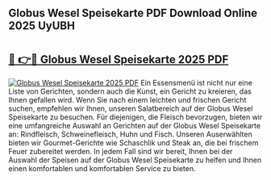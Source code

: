 ## Globus Wesel Speisekarte PDF Download Online 2025 UyUBH

# <h2><a href="http://gc5y62.nevu.top/?p=Globus+Wesel+Speisekarte">🔗 👉🔴 Globus Wesel Speisekarte 2025 PDF</a></h2>

[![Globus Wesel Speisekarte 2025 PDF](https://i.imgur.com/dBaPXMq.png)](http://gc5y62.nevu.top/?p=Globus+Wesel+Speisekarte)
Ein Essensmenü ist nicht nur eine Liste von Gerichten, sondern auch die Kunst, ein Gericht zu kreieren, das Ihnen gefallen wird. Wenn Sie nach einem leichten und frischen Gericht suchen, empfehlen wir Ihnen, unseren Salatbereich auf der Globus Wesel Speisekarte zu besuchen. Für diejenigen, die Fleisch bevorzugen, bieten wir eine umfangreiche Auswahl an Gerichten auf der Globus Wesel Speisekarte an: Rindfleisch, Schweinefleisch, Huhn und Fisch. Unseren Auserwählten bieten wir Gourmet-Gerichte wie Schaschlik und Steak an, die bei frischem Feuer zubereitet werden. In jedem Fall sind wir bereit, Ihnen bei der Auswahl der Speisen auf der Globus Wesel Speisekarte zu helfen und Ihnen einen komfortablen und komfortablen Service zu bieten.

